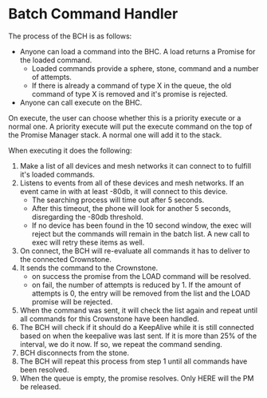 # Batch Command Handler

The process of the BCH is as follows:

- Anyone can load a command into the BHC. A load returns a Promise for the loaded command.
    - Loaded commands provide a sphere, stone, command and a number of attempts.
    - If there is already a command of type X in the queue, the old command of type X is removed and it's promise is rejected.
- Anyone can call execute on the BHC.

On execute, the user can choose whether this is a priority execute or a normal one. A priority execute will put the execute command
on the top of the Promise Manager stack. A normal one will add it to the stack.

When executing it does the following:

1. Make a list of all devices and mesh networks it can connect to to fulfill it's loaded commands.
2. Listens to events from all of these devices and mesh networks. If an event came in with at least -80db, it will connect to this device.
    - The searching process will time out after 5 seconds.
    - After this timeout, the phone will look for another 5 seconds, disregarding the -80db threshold.
    - If no device has been found in the 10 second window, the exec will reject but the commands will remain in the batch list. A new call to exec will retry these items as well.
3. On connect, the BCH will re-evaluate all commands it has to deliver to the connected Crownstone.
4. It sends the command to the Crownstone.
    - on success the promise from the LOAD command will be resolved.
    - on fail, the number of attempts is reduced by 1. If the amount of attempts is 0, the entry will be removed from the list and the LOAD promise will be rejected.
5. When the command was sent, it will check the list again and repeat until all commands for this Crownstone have been handled.
6. The BCH will check if it should do a KeepAlive while it is still connected based on when the keepalive was last sent. If it is more than 25% of the interval, we do it now. If so, we repeat the command sending.
7. BCH disconnects from the stone.
8. The BCH will repeat this process from step 1 until all commands have been resolved.
9. When the queue is empty, the promise resolves. Only HERE will the PM be released.